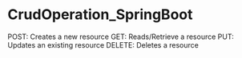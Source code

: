 # CrudOperation_SpringBoot
POST: Creates a new resource
GET: Reads/Retrieve a resource
PUT: Updates an existing resource
DELETE: Deletes a resource
